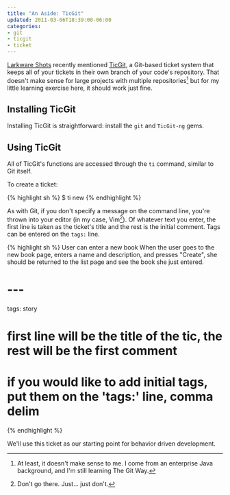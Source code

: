 ```yaml
---
title: "An Aside: TicGit"
updated: 2011-03-06T18:39:00-06:00
categories:
- git
- ticgit
- ticket
---
```

[Larkware Shots](http://larkware.com/shots) recently mentioned
[TicGit](https://github.com/jeffWelling/ticgit), a Git-based ticket system that keeps all of your
tickets in their own branch of your code's repository. That doesn't make sense for large projects
with multiple repositories[^fn1] but for my little learning exercise here, it should work just fine.

## Installing TicGit

Installing TicGit is straightforward: install the `git` and `TicGit-ng` gems.

## Using TicGit

All of TicGit's functions are accessed through the `ti` command, similar to Git itself.

To create a ticket:

{% highlight sh %}
  $ ti new
{% endhighlight %}

As with Git, if you don't specify a message on the command line, you're thrown into your
editor (in my case, Vim[^fn2]). Of whatever text you enter, the first line is taken as
the ticket's title and the rest is the initial comment. Tags can be entered on the `tags:` line.

{% highlight sh %}
  User can enter a new book
  When the user goes to the new book page, enters a name and description, and
  presses "Create", she should be returned to the list page and see the book
  she just entered.
  # ---
  tags: story
  # first line will be the title of the tic, the rest will be the first comment
  # if you would like to add initial tags, put them on the 'tags:' line, comma delim
{% endhighlight %}

We'll use this ticket as our starting point for behavior driven development.

[^fn1]: At least, it doesn't make sense to me. I come from an enterprise Java background,
        and I'm still learning The Git Way.

[^fn2]: Don't go there. Just... just don't.
